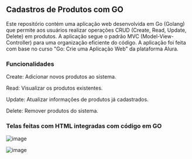 ## Cadastros de Produtos com GO
Este repositório contém uma aplicação web desenvolvida em Go (Golang) que permite aos usuários realizar operações CRUD (Create, Read, Update, Delete) em produtos. A aplicação segue o padrão MVC (Model-View-Controller) para uma organização eficiente do código. A aplicação foi feita com base no curso "Go: Crie uma Aplicação Web" da plataforma Alura.

### Funcionalidades
Create: Adicionar novos produtos ao sistema.

Read: Visualizar os produtos existentes.

Update: Atualizar informações de produtos já cadastrados.

Delete: Remover produtos do sistema.

### Telas feitas com HTML integradas com código em GO
![image](https://github.com/isabelafagundes/cadastro-produtos-com-GO/assets/104397121/1dbec67f-519c-4424-9405-bb74895de792)

![image](https://github.com/isabelafagundes/cadastro-produtos-com-GO/assets/104397121/ee95ad26-b6ea-4ebe-b595-f17a7e0e0756)
